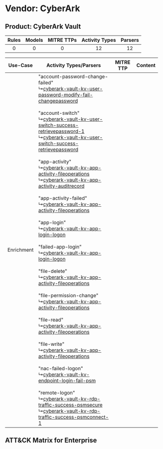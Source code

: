 Vendor: CyberArk
================
Product: CyberArk Vault
-----------------------
| Rules | Models | MITRE TTPs | Activity Types | Parsers |
|:-----:|:------:|:----------:|:--------------:|:-------:|
|   0   |   0    |     0      |       12       |   12    |

|  Use-Case  | Activity Types/Parsers    | MITRE TTP | Content    |
|:----------:| ---- | --------- | ---- |
| Enrichment |  "account-password-change-failed"<br> ↳[cyberark-vault-kv-user-password-modify-fail-changepassword](Ps/pC_cyberarkvaultkvuserpasswordmodifyfailchangepassword.md)<br><br> "account-switch"<br> ↳[cyberark-vault-kv-user-switch-success-retrievepassword-1](Ps/pC_cyberarkvaultkvuserswitchsuccessretrievepassword1.md)<br> ↳[cyberark-vault-kv-user-switch-success-retrievepassword](Ps/pC_cyberarkvaultkvuserswitchsuccessretrievepassword.md)<br><br> "app-activity"<br> ↳[cyberark-vault-kv-app-activity-fileoperations](Ps/pC_cyberarkvaultkvappactivityfileoperations.md)<br> ↳[cyberark-vault-kv-app-activity-auditrecord](Ps/pC_cyberarkvaultkvappactivityauditrecord.md)<br><br> "app-activity-failed"<br> ↳[cyberark-vault-kv-app-activity-fileoperations](Ps/pC_cyberarkvaultkvappactivityfileoperations.md)<br><br> "app-login"<br> ↳[cyberark-vault-kv-app-login-logon](Ps/pC_cyberarkvaultkvapploginlogon.md)<br><br> "failed-app-login"<br> ↳[cyberark-vault-kv-app-login-logon](Ps/pC_cyberarkvaultkvapploginlogon.md)<br><br> "file-delete"<br> ↳[cyberark-vault-kv-app-activity-fileoperations](Ps/pC_cyberarkvaultkvappactivityfileoperations.md)<br><br> "file-permission-change"<br> ↳[cyberark-vault-kv-app-activity-fileoperations](Ps/pC_cyberarkvaultkvappactivityfileoperations.md)<br><br> "file-read"<br> ↳[cyberark-vault-kv-app-activity-fileoperations](Ps/pC_cyberarkvaultkvappactivityfileoperations.md)<br><br> "file-write"<br> ↳[cyberark-vault-kv-app-activity-fileoperations](Ps/pC_cyberarkvaultkvappactivityfileoperations.md)<br><br> "nac-failed-logon"<br> ↳[cyberark-vault-kv-endpoint-login-fail-psm](Ps/pC_cyberarkvaultkvendpointloginfailpsm.md)<br><br> "remote-logon"<br> ↳[cyberark-vault-kv-rdp-traffic-success-psmsecure](Ps/pC_cyberarkvaultkvrdptrafficsuccesspsmsecure.md)<br> ↳[cyberark-vault-kv-rdp-traffic-success-psmconnect-1](Ps/pC_cyberarkvaultkvrdptrafficsuccesspsmconnect1.md)<br> |    | [](RM/r_m_cyberark_cyberark_vault_Enrichment.md) |

ATT&CK Matrix for Enterprise
----------------------------

